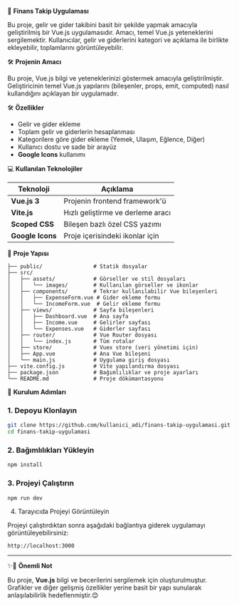 📝 **Finans Takip Uygulaması**

Bu proje, gelir ve gider takibini basit bir şekilde yapmak amacıyla geliştirilmiş bir Vue.js uygulamasıdır. Amacı, temel Vue.js yeteneklerini sergilemektir. Kullanıcılar, gelir ve giderlerini kategori ve açıklama ile birlikte ekleyebilir, toplamlarını görüntüleyebilir.


🛠 **Projenin Amacı**

Bu proje, Vue.js bilgi ve yeteneklerinizi göstermek amacıyla geliştirilmiştir. Geliştiricinin temel Vue.js yapılarını (bileşenler, props, emit, computed) nasıl kullandığını açıklayan bir uygulamadır.

🛠 **Özellikler**

- Gelir ve gider ekleme
- Toplam gelir ve giderlerin hesaplanması
- Kategorilere göre gider ekleme (Yemek, Ulaşım, Eğlence, Diğer)
- Kullanıcı dostu ve sade bir arayüz
- **Google Icons** kullanımı

💻 **Kullanılan Teknolojiler**

| Teknoloji         | Açıklama                                |
|-------------------|-----------------------------------------|
| **Vue.js 3**      | Projenin frontend framework'ü           |
| **Vite.js**       | Hızlı geliştirme ve derleme aracı       |
| **Scoped CSS**    | Bileşen bazlı özel CSS yazımı           |
| **Google Icons**  | Proje içerisindeki ikonlar için         |


📁 **Proje Yapısı**

```plaintext
├── public/                # Statik dosyalar
├── src/
│   ├── assets/            # Görseller ve stil dosyaları
│   │   └── images/        # Kullanılan görseller ve ikonlar
│   ├── components/        # Tekrar kullanılabilir Vue bileşenleri
│   │   ├── ExpenseForm.vue # Gider ekleme formu
│   │   └── IncomeForm.vue  # Gelir ekleme formu
│   ├── views/             # Sayfa bileşenleri
│   │   ├── Dashboard.vue  # Ana sayfa
│   │   ├── Income.vue     # Gelirler sayfası
│   │   └── Expenses.vue   # Giderler sayfası
│   ├── router/            # Vue Router dosyası
│   │   └── index.js       # Tüm rotalar
│   ├── store/             # Vuex store (veri yönetimi için)
│   ├── App.vue            # Ana Vue bileşeni
│   └── main.js            # Uygulama giriş dosyası
├── vite.config.js         # Vite yapılandırma dosyası
├── package.json           # Bağımlılıklar ve proje ayarları
└── README.md              # Proje dökümantasyonu
```

🔧 **Kurulum Adımları**

### 1. Depoyu Klonlayın

```bash
git clone https://github.com/kullanici_adi/finans-takip-uygulamasi.git
cd finans-takip-uygulamasi
```

### 2. Bağımlılıkları Yükleyin

```bash
npm install
```

### 3. Projeyi Çalıştırın

```bash
npm run dev
```

4. Tarayıcıda Projeyi Görüntüleyin

Projeyi çalıştırdıktan sonra aşağıdaki bağlantıya giderek uygulamayı görüntüleyebilirsiniz:

```
http://localhost:3000
```

---

✨📌 **Önemli Not**

Bu proje, **Vue.js** bilgi ve becerilerini sergilemek için oluşturulmuştur. Grafikler ve diğer gelişmiş özellikler yerine basit bir yapı sunularak anlaşılabilirlik hedeflenmiştir.😊
